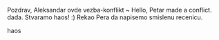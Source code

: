 Pozdrav, Aleksandar ovde
vezba-konflikt
~ Hello, Petar made a conflict.
dada.
Stvaramo haos! :) 
Rekao Pera da napisemo smislenu recenicu.

haos
